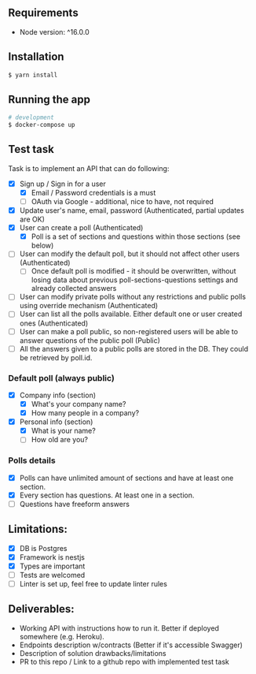 ## Requirements
* Node version: ^16.0.0

## Installation

```bash
$ yarn install
```

## Running the app

```bash
# development
$ docker-compose up
```

## Test task
Task is to implement an API that can do following:
- [x] Sign up / Sign in for a user
  - [x] Email / Password credentials is a must
  - [ ] OAuth via Google - additional, nice to have, not required
- [x] Update user's name, email, password (Authenticated, partial updates are OK)
- [x] User can create a poll (Authenticated)
  - [x] Poll is a set of sections and questions within those sections (see below)
- [ ] User can modify the default poll, but it should not affect other users (Authenticated)
  - [ ] Once default poll is modified - it should be overwritten, without losing data about previous poll-sections-questions settings and already collected answers
- [ ] User can modify private polls without any restrictions and public polls using override mechanism (Authenticated)
- [ ] User can list all the polls available. Either default one or user created ones (Authenticated)
- [ ] User can make a poll public, so non-registered users will be able to answer questions of the public poll (Public)
- [ ] All the answers given to a public polls are stored in the DB. They could be retrieved by poll.id.

### Default poll (always public)
- [x] Company info (section)
  - [x] What's your company name?
  - [x] How many people in a company?
- [x] Personal info (section)
  - [x] What is your name?
  - [ ] How old are you?

### Polls details
- [x] Polls can have unlimited amount of sections and have at least one section. 
- [x] Every section has questions. At least one in a section.
- [ ] Questions have freeform answers

## Limitations:
- [x] DB is Postgres
- [x] Framework is nestjs
- [x] Types are important
- [ ] Tests are welcomed
- [ ] Linter is set up, feel free to update linter rules

## Deliverables:
* Working API with instructions how to run it. Better if deployed somewhere (e.g. Heroku).
* Endpoints description w/contracts (Better if it's accessible Swagger)
* Description of solution drawbacks/limitations
* PR to this repo / Link to a github repo with implemented test task
